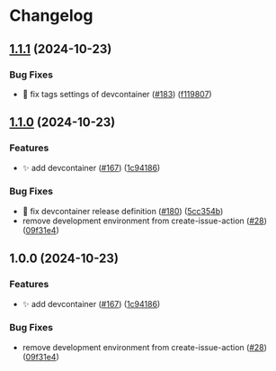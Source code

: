 # Changelog

## [1.1.1](https://github.com/bagermen/rnd-images/compare/devcontainer-v1.1.0...devcontainer-v1.1.1) (2024-10-23)


### Bug Fixes

* 🐛 fix tags settings of devcontainer ([#183](https://github.com/bagermen/rnd-images/issues/183)) ([f119807](https://github.com/bagermen/rnd-images/commit/f11980755a24698ada85e2d4091a7391c1210cc3))

## [1.1.0](https://github.com/bagermen/rnd-images/compare/devcontainer-v1.0.0...devcontainer-v1.1.0) (2024-10-23)


### Features

* ✨ add devcontainer ([#167](https://github.com/bagermen/rnd-images/issues/167)) ([1c94186](https://github.com/bagermen/rnd-images/commit/1c9418644ff6ad39693280b1c4b59fa81cafe2d6))


### Bug Fixes

* 🐛 fix devcontainer release definition ([#180](https://github.com/bagermen/rnd-images/issues/180)) ([5cc354b](https://github.com/bagermen/rnd-images/commit/5cc354b6cedfeee1f820fbd248b71f00fc351e85))
* remove development environment  from create-issue-action ([#28](https://github.com/bagermen/rnd-images/issues/28)) ([09f31e4](https://github.com/bagermen/rnd-images/commit/09f31e4188e89e57d5e29f476a26a11bca9105f6))

## 1.0.0 (2024-10-23)


### Features

* ✨ add devcontainer ([#167](https://github.com/bagermen/rnd-images/issues/167)) ([1c94186](https://github.com/bagermen/rnd-images/commit/1c9418644ff6ad39693280b1c4b59fa81cafe2d6))


### Bug Fixes

* remove development environment  from create-issue-action ([#28](https://github.com/bagermen/rnd-images/issues/28)) ([09f31e4](https://github.com/bagermen/rnd-images/commit/09f31e4188e89e57d5e29f476a26a11bca9105f6))
